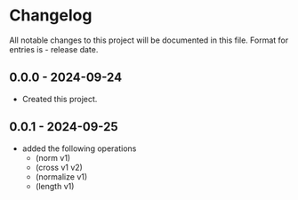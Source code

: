 # Changelog
All notable changes to this project will be documented in this file.
Format for entries is <version-string> - release date.

## 0.0.0 - 2024-09-24
- Created this project.

## 0.0.1 - 2024-09-25
- added the following operations
    - (norm v1)
    - (cross v1 v2)
    - (normalize v1)
    - (length v1)
